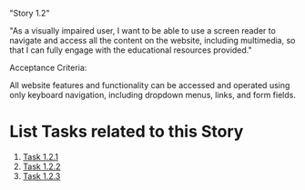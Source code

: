 "Story 1.2"

"As a visually impaired user, I want to be able to use a screen reader to navigate and access all the content on the website, including multimedia, so that I can fully engage with the educational resources provided."

Acceptance Criteria:

All website features and functionality can be accessed and operated using only keyboard navigation, including dropdown menus, links, and form fields.


# List Tasks related to this Story
1. [Task 1.2.1](Tasks/Task_1.2.1.md)
2. [Task 1.2.2](Tasks/Task_1.2.2.md)
3. [Task 1.2.3](Tasks/Task_1.2.3.md)